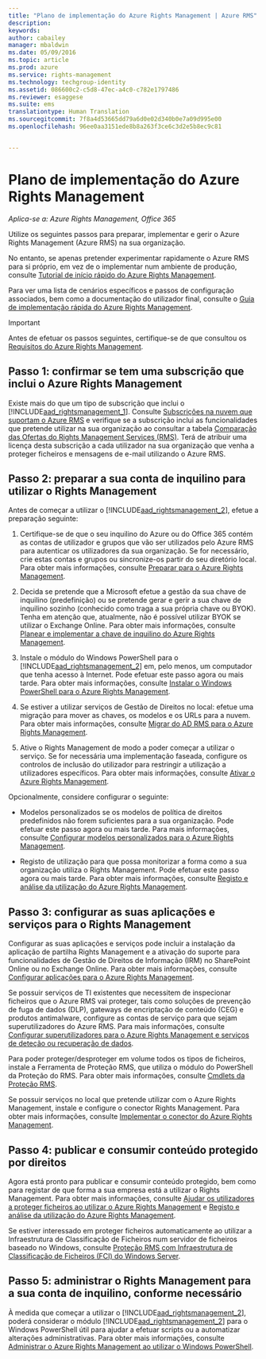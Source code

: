 ```yaml
---
title: "Plano de implementação do Azure Rights Management | Azure RMS"
description: 
keywords: 
author: cabailey
manager: mbaldwin
ms.date: 05/09/2016
ms.topic: article
ms.prod: azure
ms.service: rights-management
ms.technology: techgroup-identity
ms.assetid: 086600c2-c5d8-47ec-a4c0-c782e1797486
ms.reviewer: esaggese
ms.suite: ems
translationtype: Human Translation
ms.sourcegitcommit: 7f8a4d53665dd79a6d0e02d340b0e7a09d995e00
ms.openlocfilehash: 96ee0aa3151ede8b8a263f3ce6c3d2e5b8ec9c81


---
```


# Plano de implementação do Azure Rights Management

*Aplica-se a: Azure Rights Management, Office 365*

Utilize os seguintes passos para preparar, implementar e gerir o Azure Rights Management (Azure RMS) na sua organização.

No entanto, se apenas pretender experimentar rapidamente o Azure RMS para si próprio, em vez de o implementar num ambiente de produção, consulte [Tutorial de início rápido do Azure Rights Management](../get-started/quick-start-tutorial.md).

Para ver uma lista de cenários específicos e passos de configuração associados, bem como a documentação do utilizador final, consulte o [Guia de implementação rápida do Azure Rights Management](../get-started/rapid-deployment-guide.md).

> [!IMPORTANT]
> Antes de efetuar os passos seguintes, certifique-se de que consultou os [Requisitos do Azure Rights Management](../get-started/requirements-azure-rms.md).

## Passo 1: confirmar se tem uma subscrição que inclui o Azure Rights Management
Existe mais do que um tipo de subscrição que inclui o [!INCLUDE[aad_rightsmanagement_1](../includes/aad_rightsmanagement_1_md.md)]. Consulte [Subscrições na nuvem que suportam o Azure RMS](../get-started/requirements-subscriptions.md) e verifique se a subscrição inclui as funcionalidades que pretende utilizar na sua organização ao consultar a tabela [Comparação das Ofertas do Rights Management Services (RMS)](https://technet.microsoft.com/dn858608). Terá de atribuir uma licença desta subscrição a cada utilizador na sua organização que venha a proteger ficheiros e mensagens de e-mail utilizando o Azure RMS.

## Passo 2: preparar a sua conta de inquilino para utilizar o Rights Management
Antes de começar a utilizar o [!INCLUDE[aad_rightsmanagement_2](../includes/aad_rightsmanagement_2_md.md)], efetue a preparação seguinte:

1.  Certifique-se de que o seu inquilino do Azure ou do Office 365 contém as contas de utilizador e grupos que vão ser utilizados pelo Azure RMS para autenticar os utilizadores da sua organização. Se for necessário, crie estas contas e grupos ou sincronize-os partir do seu diretório local. Para obter mais informações, consulte [Preparar para o Azure Rights Management](prepare.md).

2.  Decida se pretende que a Microsoft efetue a gestão da sua chave de inquilino (predefinição) ou se pretende gerar e gerir a sua chave de inquilino sozinho (conhecido como traga a sua própria chave ou BYOK). Tenha em atenção que, atualmente, não é possível utilizar BYOK se utilizar o Exchange Online. Para obter mais informações, consulte [Planear e implementar a chave de inquilino do Azure Rights Management](plan-implement-tenant-key.md).

3.  Instale o módulo do Windows PowerShell para o [!INCLUDE[aad_rightsmanagement_2](../includes/aad_rightsmanagement_2_md.md)] em, pelo menos, um computador que tenha acesso à Internet. Pode efetuar este passo agora ou mais tarde. Para obter mais informações, consulte [Instalar o Windows PowerShell para o Azure Rights Management](../deploy-use/install-powershell.md).

4.  Se estiver a utilizar serviços de Gestão de Direitos no local: efetue uma migração para mover as chaves, os modelos e os URLs para a nuvem. Para obter mais informações, consulte [Migrar do AD RMS para o Azure Rights Management](migrate-from-ad-rms-to-azure-rms.md).

5.  Ative o Rights Management de modo a poder começar a utilizar o serviço. Se for necessária uma implementação faseada, configure os controlos de inclusão do utilizador para restringir a utilização a utilizadores específicos. Para obter mais informações, consulte [Ativar o Azure Rights Management](../deploy-use/activate-service.md).

Opcionalmente, considere configurar o seguinte:

-   Modelos personalizados se os modelos de política de direitos predefinidos não forem suficientes para a sua organização. Pode efetuar este passo agora ou mais tarde. Para mais informações, consulte [Configurar modelos personalizados para o Azure Rights Management](../deploy-use/configure-custom-templates.md).

-   Registo de utilização para que possa monitorizar a forma como a sua organização utiliza o Rights Management. Pode efetuar este passo agora ou mais tarde. Para obter mais informações, consulte [Registo e análise da utilização do Azure Rights Management](../deploy-use/log-analyze-usage.md).

## Passo 3: configurar as suas aplicações e serviços para o Rights Management
Configurar as suas aplicações e serviços pode incluir a instalação da aplicação de partilha Rights Management e a ativação do suporte para funcionalidades de Gestão de Direitos de Informação (IRM) no SharePoint Online ou no Exchange Online. Para obter mais informações, consulte [Configurar aplicações para o Azure Rights Management](../deploy-use/configure-applications.md).

Se possuir serviços de TI existentes que necessitem de inspecionar ficheiros que o Azure RMS vai proteger, tais como soluções de prevenção de fuga de dados (DLP), gateways de encriptação de conteúdo (CEG) e produtos antimalware, configure as contas de serviço para que sejam superutilizadores do Azure RMS. Para mais informações, consulte [Configurar superutilizadores para o Azure Rights Management e serviços de deteção ou recuperação de dados](../deploy-use/configure-super-users.md).

Para poder proteger/desproteger em volume todos os tipos de ficheiros, instale a Ferramenta de Proteção RMS, que utiliza o módulo do PowerShell da Proteção do RMS. Para obter mais informações, consulte [Cmdlets da Proteção RMS](https://msdn.microsoft.com/library/mt433195.aspx).

Se possuir serviços no local que pretende utilizar com o Azure Rights Management, instale e configure o conector Rights Management. Para obter mais informações, consulte [Implementar o conector do Azure Rights Management](../deploy-use/deploy-rms-connector.md).

## Passo 4: publicar e consumir conteúdo protegido por direitos
Agora está pronto para publicar e consumir conteúdo protegido, bem como para registar de que forma a sua empresa está a utilizar o Rights Management. Para obter mais informações, consulte [Ajudar os utilizadores a proteger ficheiros ao utilizar o Azure Rights Management](../deploy-use/help-users.md) e [Registo e análise da utilização do Azure Rights Management](../deploy-use/log-analyze-usage.md).

Se estiver interessado em proteger ficheiros automaticamente ao utilizar a Infraestrutura de Classificação de Ficheiros num servidor de ficheiros baseado no Windows, consulte [Proteção RMS com Infraestrutura de Classificação de Ficheiros (FCI) do Windows Server](../rms-client/configure-fci.md).

## Passo 5: administrar o Rights Management para a sua conta de inquilino, conforme necessário
À medida que começar a utilizar o [!INCLUDE[aad_rightsmanagement_2](../includes/aad_rightsmanagement_2_md.md)], poderá considerar o módulo [!INCLUDE[aad_rightsmanagement_2](../includes/aad_rightsmanagement_2_md.md)] para o Windows PowerShell útil para ajudar a efetuar scripts ou a automatizar alterações administrativas. Para obter mais informações, consulte [Administrar o Azure Rights Management ao utilizar o Windows PowerShell](../deploy-use/administer-powershell.md).





<!--HONumber=Jun16_HO4-->


